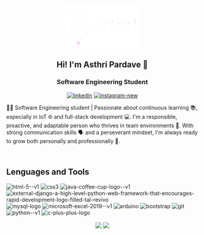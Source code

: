 <div align="center">
    <a href = "#"> <img src="./logo_Asthri.png"/></a>
</div>
<h2 align="center">
  Hi! I'm Asthri Pardave 👋
</h2>

<h3 align="center">Software Engineering Student</h3>
<div align="center">
    <a href="www.linkedin.com/in/asthri-pardavé-jara"><img width="40" height="40" src="https://img.icons8.com/color/48/linkedin.png" alt="linkedin"/></a>
    <a href="https://www.instagram.com/joanne_pj5/"><img width="40" height="40" src="https://img.icons8.com/fluency/48/instagram-new.png" alt="instagram-new"/></a>
</div>

<p>👩‍💻 Software Engineering student | Passionate about continuous learning 📚, especially in IoT 🌐 and full-stack development 💻.
I'm a responsible, proactive, and adaptable person who thrives in team environments 🤝. With strong communication skills 🗣️ and a perseverant mindset, I'm always ready to grow both personally and professionally 🚀.</p>
<br/>
<h2><b>Lenguages and Tools</b></h2>
<div>
    <img width="50" height="50" src="https://img.icons8.com/color/48/html-5--v1.png" alt="html-5--v1"/>
    <img width="50" height="50" src="https://img.icons8.com/color/48/css3.png" alt="css3"/>
    <img width="50" height="50" src="https://img.icons8.com/color/48/java-coffee-cup-logo--v1.png" alt="java-coffee-cup-logo--v1"/>
    <img width="50" height="50" src="https://img.icons8.com/external-tal-revivo-filled-tal-revivo/24/external-django-a-high-level-python-web-framework-that-encourages-rapid-development-logo-filled-tal-revivo.png"            alt="external-django-a-high-level-python-web-framework-that-encourages-rapid-development-logo-filled-tal-revivo"/>
    <img width="50" height="50" src="https://img.icons8.com/color/48/mysql-logo.png" alt="mysql-logo"/>
    <img width="50" height="50" src="https://img.icons8.com/color/48/microsoft-excel-2019--v1.png" alt="microsoft-excel-2019--v1"/>
    <img width="50" height="50" src="https://img.icons8.com/fluency/48/arduino.png" alt="arduino"/>
    <img width="50" height="50" src="https://img.icons8.com/color-glass/48/bootstrap.png" alt="bootstrap"/>
    <img width="50" height="50" src="https://img.icons8.com/color/48/git.png" alt="git"/>
    <img width="50" height="50" src="https://img.icons8.com/color/48/python--v1.png" alt="python--v1"/>
    <img width="50" height="50" src="https://img.icons8.com/color/48/c-plus-plus-logo.png" alt="c-plus-plus-logo"/>
</div>
<br/>
<div align="center">
  <img height="180em" src="https://github-readme-stats.vercel.app/api/top-langs/?username=AsthriPardave&layout=compact&langs_count=8&theme=dark"/>
  <img height="180em" src="https://github-readme-stats.vercel.app/api?username=AsthriPardave&show_icons=true&theme=dark"/>
</div>
